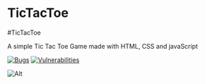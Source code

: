 # TicTacToe
#TicTacToe

A simple Tic Tac Toe Game made with HTML, CSS and javaScript

[![Bugs](https://sonarcloud.io/api/project_badges/measure?project=abhishek-maurya7_TicTacToe&metric=bugs)](https://sonarcloud.io/summary/new_code?id=abhishek-maurya7_TicTacToe)
[![Vulnerabilities](https://sonarcloud.io/api/project_badges/measure?project=abhishek-maurya7_TicTacToe&metric=vulnerabilities)](https://sonarcloud.io/summary/new_code?id=abhishek-maurya7_TicTacToe)

![Alt](https://repobeats.axiom.co/api/embed/60f8578b50df1d0f7064082dc272bd13501d4609.svg "Repobeats analytics image")
